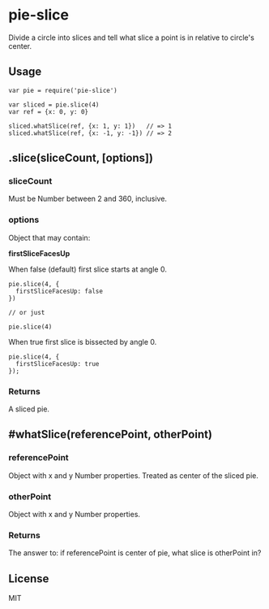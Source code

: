 # pie-slice

Divide a circle into slices and tell what slice a point is in relative to circle's center.

## Usage

```
var pie = require('pie-slice')

var sliced = pie.slice(4)
var ref = {x: 0, y: 0}

sliced.whatSlice(ref, {x: 1, y: 1})   // => 1
sliced.whatSlice(ref, {x: -1, y: -1}) // => 2
```

## .slice(sliceCount, [options])

### sliceCount

Must be Number between 2 and 360, inclusive.

### options

Object that may contain:

**firstSliceFacesUp**

When false (default) first slice starts at angle 0.

```
pie.slice(4, {
  firstSliceFacesUp: false
})

// or just

pie.slice(4)
```

When true first slice is bissected by angle 0.

```
pie.slice(4, {
  firstSliceFacesUp: true
});
```

### Returns

A sliced pie.

## #whatSlice(referencePoint, otherPoint)

### referencePoint

Object with x and y Number properties. Treated as center of the sliced pie.

### otherPoint

Object with x and y Number properties.

### Returns

The answer to: if referencePoint is center of pie, what slice is otherPoint in?

## License

MIT